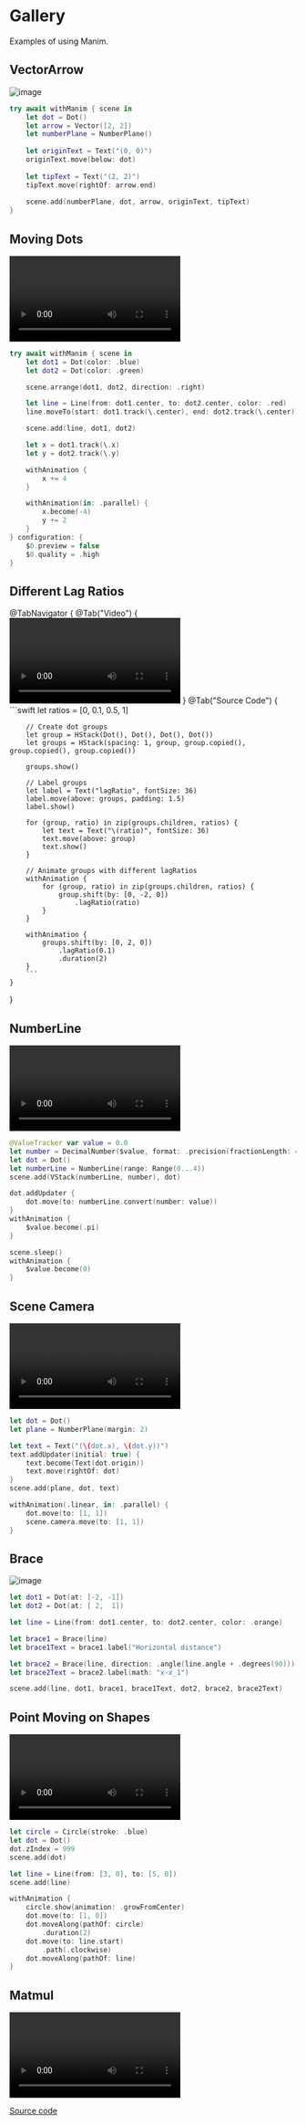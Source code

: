 
# Gallery

Examples of using Manim.

## VectorArrow

![image](https://github.com/Vaida12345/Swift-Manim/raw/refs/heads/main/Sources/Manim/Documentation.docc/Resources/VectorArrow.png)

```swift
try await withManim { scene in
    let dot = Dot()
    let arrow = Vector([2, 2])
    let numberPlane = NumberPlane()
    
    let originText = Text("(0, 0)")
    originText.move(below: dot)
    
    let tipText = Text("(2, 2)")
    tipText.move(rightOf: arrow.end)
    
    scene.add(numberPlane, dot, arrow, originText, tipText)
}
```


## Moving Dots

![video](https://github.com/Vaida12345/Swift-Manim/raw/refs/heads/main/Sources/Manim/Documentation.docc/Resources/MovingDots.mov)

```swift
try await withManim { scene in
    let dot1 = Dot(color: .blue)
    let dot2 = Dot(color: .green)

    scene.arrange(dot1, dot2, direction: .right)

    let line = Line(from: dot1.center, to: dot2.center, color: .red)
    line.moveTo(start: dot1.track(\.center), end: dot2.track(\.center))

    scene.add(line, dot1, dot2)

    let x = dot1.track(\.x)
    let y = dot2.track(\.y)

    withAnimation {
        x += 4
    }

    withAnimation(in: .parallel) {
        x.become(-4)
        y += 2
    }
} configuration: {
    $0.preview = false
    $0.quality = .high
}
```

## Different Lag Ratios

@TabNavigator {
    @Tab("Video") {
        ![Video](https://github.com/Vaida12345/Swift-Manim/raw/refs/heads/main/Sources/Manim/Documentation.docc/Resources/lagRatio.mov)
    }
    @Tab("Source Code") {
        ```swift
        let ratios = [0, 0.1, 0.5, 1]
        
        // Create dot groups
        let group = HStack(Dot(), Dot(), Dot(), Dot())
        let groups = HStack(spacing: 1, group, group.copied(), group.copied(), group.copied())
        
        groups.show()
        
        // Label groups
        let label = Text("lagRatio", fontSize: 36)
        label.move(above: groups, padding: 1.5)
        label.show()
        
        for (group, ratio) in zip(groups.children, ratios) {
            let text = Text("\(ratio)", fontSize: 36)
            text.move(above: group)
            text.show()
        }
        
        // Animate groups with different lagRatios
        withAnimation {
            for (group, ratio) in zip(groups.children, ratios) {
                group.shift(by: [0, -2, 0])
                    .lagRatio(ratio)
            }
        }
        
        withAnimation {
            groups.shift(by: [0, 2, 0])
                .lagRatio(0.1)
                .duration(2)
        }
        ```
    }
}

## NumberLine

![video](https://github.com/Vaida12345/Swift-Manim/raw/refs/heads/main/Sources/Manim/Documentation.docc/Resources/DecimalNumber.mov)

```swift
@ValueTracker var value = 0.0
let number = DecimalNumber($value, format: .precision(fractionLength: 4))
let dot = Dot()
let numberLine = NumberLine(range: Range(0...4))
scene.add(VStack(numberLine, number), dot)

dot.addUpdater {
    dot.move(to: numberLine.convert(number: value))
}
withAnimation {
    $value.become(.pi)
}

scene.sleep()
withAnimation {
    $value.become(0)
}
```

## Scene Camera

![Preview](https://github.com/Vaida12345/Swift-Manim/raw/refs/heads/main/Sources/Manim/Documentation.docc/Resources/scene_camera.mov)

```swift
let dot = Dot()
let plane = NumberPlane(margin: 2)

let text = Text("(\(dot.x), \(dot.y))")
text.addUpdater(initial: true) {
    text.become(Text(dot.origin))
    text.move(rightOf: dot)
}
scene.add(plane, dot, text)

withAnimation(.linear, in: .parallel) {
    dot.move(to: [1, 1])
    scene.camera.move(to: [1, 1])
}
```

## Brace
![image](https://github.com/Vaida12345/Swift-Manim/raw/refs/heads/main/Sources/Manim/Documentation.docc/Resources/Gallery_Brace.png)

```swift
let dot1 = Dot(at: [-2, -1])
let dot2 = Dot(at: [ 2,  1])

let line = Line(from: dot1.center, to: dot2.center, color: .orange)

let brace1 = Brace(line)
let brace1Text = brace1.label("Horizontal distance")

let brace2 = Brace(line, direction: .angle(line.angle + .degrees(90)))
let brace2Text = brace2.label(math: "x-x_1")

scene.add(line, dot1, brace1, brace1Text, dot2, brace2, brace2Text)
```

## Point Moving on Shapes
![Preview](https://github.com/Vaida12345/Swift-Manim/raw/refs/heads/main/Sources/Manim/Documentation.docc/Resources/PointMovingOnShapes.mov)

```swift
let circle = Circle(stroke: .blue)
let dot = Dot()
dot.zIndex = 999
scene.add(dot)

let line = Line(from: [3, 0], to: [5, 0])
scene.add(line)

withAnimation {
    circle.show(animation: .growFromCenter)
    dot.move(to: [1, 0])
    dot.moveAlong(pathOf: circle)
        .duration(2)
    dot.move(to: line.start)
        .path(.clockwise)
    dot.moveAlong(pathOf: line)
}
```

## Matmul

![Video](https://github.com/Vaida12345/Swift-Manim/raw/refs/heads/main/Sources/Manim/Documentation.docc/Resources/matmul.mov)

[Source code](<doc:matmul>)

